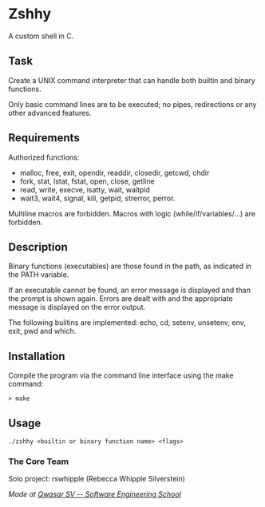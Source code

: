 # Zshhy
A custom shell in C.

## Task
Create a UNIX command interpreter that can handle both builtin and binary functions. 

Only basic command lines are to be executed; no pipes, redirections or any other advanced features. 

## Requirements
Authorized functions:
* malloc, free, exit, opendir, readdir, closedir, getcwd, chdir
* fork, stat, lstat, fstat, open, close, getline
* read, write, execve, isatty, wait, waitpid
* wait3, wait4, signal, kill, getpid, strerror, perror.

Multiline macros are forbidden.
Macros with logic (while/if/variables/...) are forbidden.

## Description
Binary functions (executables) are those found in the path, as indicated in the PATH variable.

If an executable cannot be found, an error message is displayed and than the prompt is shown again. Errors are dealt with and the appropriate message is displayed on the error output. 

The following builtins are implemented: echo, cd, setenv, unsetenv, env, exit, pwd and which.


## Installation
Compile the program via the command line interface using the make command:
```
> make
```

## Usage
```
./zshhy <builtin or binary function name> <flags>
```

### The Core Team
Solo project:
rswhipple (Rebecca Whipple Silverstein)

<span><i>Made at <a href='https://qwasar.io'>Qwasar SV -- Software Engineering School</a></i></span>
